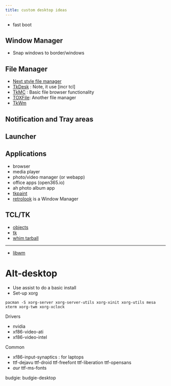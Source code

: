 ```yaml
---
title: custom desktop ideas
---
```


- fast boot

## Window Manager

- Snap windows to border/windows

## File Manager

- [Next style file manager](http://ulf.epplejasper.de/ulfm/ulfm.html)
- [TkDesk](https://wiki.tcl.tk/7697) : Note, it use [incr tcl]
- [TkMC](https://wiki.tcl.tk/7772) : Basic file browser functionality
- [TOXFile](https://wiki.tcl.tk/16045): Another file manager
- [TkWm](http://jsish.org/browsex/download/)


## Notification and Tray areas

## Launcher

## Applications

- browser
- media player
- photo/video manager (or webapp)
- office apps (open365.io)
- ah photo album app
- [tkpaint](https://launchpad.net/ubuntu/+source/tkpaint)
- [retrolook](http://web.tiscali.it/pas80/retrolook.htm) is a Window Manager

## TCL/TK

- [objects](http://www.wjduquette.com/tcl/objects.html)
- [tk](http://blog.cleverly.com/permalinks/264.html)
- [whim tarball](https://wiki.tcl.tk/_repo/Whim-2399.tar.bz2)

* * *

- [libwm](https://github.com/wmutils/libwm)

# Alt-desktop

- Use assist to do a basic install
- Set-up xorg

```
pacman -S xorg-server xorg-server-utils xorg-xinit xorg-utils mesa
xterm xorg-twm xorg-xclock
```

Drivers

- nvidia
- xf86-video-ati
- xf86-video-intel

Common

- xf86-input-synaptics : for laptops
- ttf-dejavu ttf-droid ttf-freefont ttf-liberation ttf-opensans
- *aur* ttf-ms-fonts 


budgie: budgie-desktop


